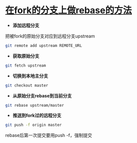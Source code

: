 # [在fork的分支上做rebase的方法](https://gist.github.com/ravibhure/a7e0918ff4937c9ea1c456698dcd58aa)

* **添加远程分支**

把被fork的原始分支对应到远程分支upstream

```bash
git remote add upstream REMOTE_URL
```

* **获取原始分支**

```bash
git fetch upstream
```

* **切换到本地主分支**

```bash
git checkout master
```

* **从原始分支rebase到当前分支**

```bash
git rebase upstream/master
```

* **推送到fork过的远程分支**

```bash
git push -f origin master
```

rebase后第一次提交要用push -f，强制提交

